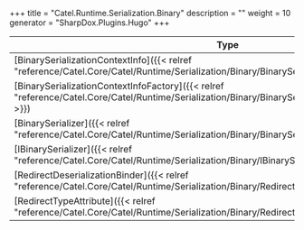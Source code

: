 

+++
title = "Catel.Runtime.Serialization.Binary" 
description = ""
weight = 10
generator = "SharpDox.Plugins.Hugo"
+++

Type|Description
---|---
[BinarySerializationContextInfo]({{< relref "reference/Catel.Core/Catel/Runtime/Serialization/Binary/BinarySerializationContextInfo.md" >}})| 
[BinarySerializationContextInfoFactory]({{< relref "reference/Catel.Core/Catel/Runtime/Serialization/Binary/BinarySerializationContextInfoFactory.md" >}})| 
[BinarySerializer]({{< relref "reference/Catel.Core/Catel/Runtime/Serialization/Binary/BinarySerializer.md" >}})| 
[IBinarySerializer]({{< relref "reference/Catel.Core/Catel/Runtime/Serialization/Binary/IBinarySerializer.md" >}})| 
[RedirectDeserializationBinder]({{< relref "reference/Catel.Core/Catel/Runtime/Serialization/Binary/RedirectDeserializationBinder.md" >}})| 
[RedirectTypeAttribute]({{< relref "reference/Catel.Core/Catel/Runtime/Serialization/Binary/RedirectTypeAttribute.md" >}})| 

